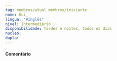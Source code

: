 ```yaml
---
tag: membros/atual membros/iniciante
nome: Gui_
lingua: "#Inglês"
nivel: Intermediário
disponibilidade: Tardes e noites, todos os dias
nucleo:
dupla:
---
```


#### Comentário
